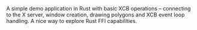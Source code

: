 A simple demo application in Rust with basic XCB operations – connecting to the X server, window creation, drawing polygons and XCB event loop handling. A nice way to explore Rust FFI capabilities.
